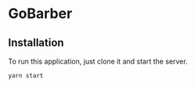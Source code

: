 # GoBarber
## Installation

To run this application, just clone it and start the server.

```bash
yarn start
```
